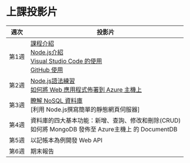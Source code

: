 # 上課投影片

 週次 |  投影片
 :--: |  ---
 第1週 | [課程介紹][Ch00] <br> [Node.js介紹][Ch01-1] <br> [Visual Studio Code 的使用][Ch01-2] <br> [GitHub 使用][Ch01-3]
 第2週 | [Node.js語法練習][Ch02-1]<br>[如何將 Web 應用程式佈署到 Azure 主機上](AzureWebApp.md)
 第3週 | [瞭解 NoSQL 資料庫][Ch03-1]<br>[利用 Node.js撰寫簡單的靜態網頁伺服器]<br>
 第4週 | 資料庫的四大基本功能：新增、查詢、修改和刪除(CRUD)<br>如何將 MongoDB 發佈至 Azure主機上 的 DocumentDB 
 第5週 | 以記帳本為例開發 Web API
 第6週 | 期末報告 

[Ch00]: https://goo.gl/Pr5GVo
[Ch01-1]: https://goo.gl/sjxjr4
[Ch01-2]: https://goo.gl/EUkskJ
[Ch01-3]: https://goo.gl/pF0Opd
[Ch02-1]: https://goo.gl/T3Vep3

[Ch03-1]: https://goo.gl/l1rij0

